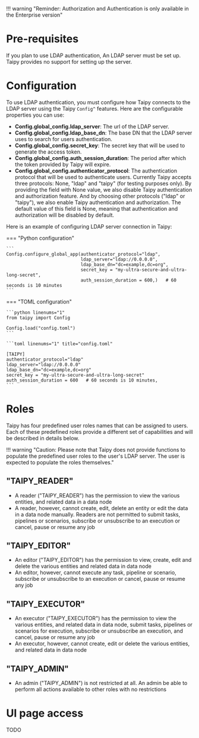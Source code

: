 !!! warning "Reminder: Authorization and Authentication is only available in the Enterprise version"

# Pre-requisites

If you plan to use LDAP authentication, An LDAP server must be set up. Taipy provides no support for setting up the server.

# Configuration

To use LDAP authentication, you must configure how Taipy connects to the LDAP server using the Taipy `Config^` features. Here are the configurable properties you can use:

- **Config.global_config.ldap_server**: The url of the LDAP server.
- **Config.global_config.ldap_base_dn**: The base DN that the LDAP server uses to search for users authentication.
- **Config.global_config.secret_key**: The secret key that will be used to generate the access token.
- **Config.global_config.auth_session_duration**: The period after which the token provided by Taipy will expire.
- **Config.global_config.authenticator_protocol**: The authentication protocol that will be used to authenticate users. Currently Taipy accepts three protocols: None, "ldap" and "taipy" (for testing purposes only). By providing the field with None value, we also disable Taipy authentication and authorization feature. And by choosing other protocols ("ldap" or "taipy"), we also enable Taipy authentication and authorization. The default value of this field is None, meaning that authentication and authorization will be disabled by default.

Here is an example of configuring LDAP server connection in Taipy:

=== "Python configuration"

    ```
    Config.configure_global_app(authenticator_protocol="ldap",
                                ldap_server="ldap://0.0.0.0",
                                ldap_base_dn="dc=example,dc=org",
                                secret_key = "my-ultra-secure-and-ultra-long-secret",
                                auth_session_duration = 600,)   # 60 seconds is 10 minutes
    ```

=== "TOML configuration"

    ```python linenums="1"
    from taipy import Config

    Config.load("config.toml")
    ```

    ```toml linenums="1" title="config.toml"

    [TAIPY]
    authenticator_protocol="ldap"
    ldap_server="ldap://0.0.0.0"
    ldap_base_dn="dc=example,dc=org"
    secret_key = "my-ultra-secure-and-ultra-long-secret"
    auth_session_duration = 600   # 60 seconds is 10 minutes,
    ```

# Roles

Taipy has four predefined user roles names that can be assigned to users. Each of these predefined roles provide a different set of capabilities and will be described in details below.

!!! warning
    "Caution: Please note that Taipy does not provide functions to populate the predefined user roles to the user's LDAP server. The user is expected to populate the roles themselves."

## "TAIPY_READER"

- A reader ("TAIPY_READER") has the permission to view the various entities, and related data in a data node
- A reader, however, cannot create, edit, delete an entity or edit the data in a data node manually. Readers are not permitted to submit tasks, pipelines or scenarios, subscribe or unsubscribe to an execution or cancel, pause or resume any job

## "TAIPY_EDITOR"

- An editor ("TAIPY_EDITOR") has the permission to view, create, edit and delete the various entities and related data in data node
- An editor, however, cannot execute any task, pipeline or scenario, subscribe or unsubscribe to an execution or cancel, pause or resume any job

## "TAIPY_EXECUTOR"

- An executor ("TAIPY_EXECUTOR") has the permission to view the various entities, and related data in data node, submit tasks, pipelines or scenarios for execution, subscribe or unsubscribe an execution, and cancel, pause or resume any job
- An executor, however, cannot create, edit or delete the various entities, and related data in data node

## "TAIPY_ADMIN"

- An admin ("TAIPY_ADMIN") is not restricted at all. An admin be able to perform all actions available to other roles with no restrictions


# UI page access

TODO
